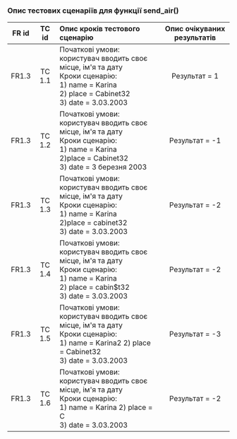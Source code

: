 ### Опис тестових сценаріїв для функції send_air()

|FR id|	TC id	|Опис кроків тестового сценарію|	Опис очікуваних результатів|
|:-:|:-:|:-|:-:|
|FR1.3	|TC 1.1|  Початкові умови: користувач вводить своє місце, ім'я та дату<br> Кроки сценарію: <br> 1) name = Karina <br> 2) place = Cabinet32 <br> 3) date = 3.03.2003 |Результат = 1|
|FR1.3	|TC 1.2|	Початкові умови: користувач вводить своє місце, ім'я та дату<br> Кроки сценарію: <br> 1) name = Karina <br> 2)place = Cabinet32 <br> 3) date = 3 березня 2003  |Результат = -1|
|FR1.3	|TC 1.3| 	Початкові умови: користувач вводить своє місце, ім'я та дату<br> Кроки сценарію: <br> 1) name = Karina <br> 2)place = cabinet32 <br> 3) date = 3.03.2003  |Результат = -2|
|FR1.3  |TC 1.4|	Початкові умови: користувач вводить своє місце, ім'я та дату<br> Кроки сценарію: <br> 1) name = Karina <br> 2) place = cabin$t32 <br> 3) date = 3.03.2003  |Результат = -2|
|FR1.3	|TC 1.5|	Початкові умови: користувач вводить своє місце, ім'я та дату <br> Кроки сценарію: <br> 1) name = Karina2 2) place = Cabinet32 <br> 3) date = 3.03.2003 |Результат = -3|
|FR1.3	|TC 1.6|	Початкові умови: користувач вводить своє місце, ім'я та дату <br> Кроки сценарію: <br> 1) name = Karina 2) place = C <br> 3) date = 3.03.2003 |Результат = -2|
